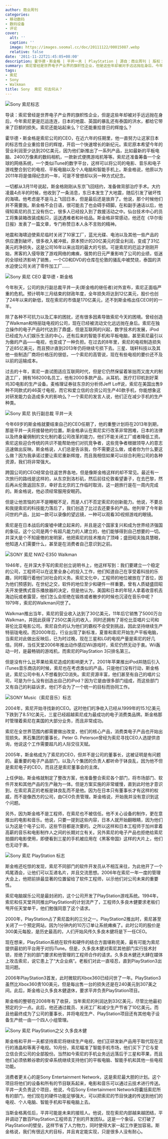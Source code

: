 ```yaml
---
author: 商业周刊
categories:
- 移动数码
- 数码设备
- 评论
cover:
  alt: ''
  caption: ''
  image: https://images.soomal.cc/doc/20111122/00015087.webp
  relative: false
date: '2011-11-22T21:45:05+08:00'
description: 霍华德・斯金格 | 平井一夫 | PlayStation | 源自：商业周刊 | 版权：转载 |  平均/总评分：09.39/122
summary: 索尼曾经是世界电子产业界的旗帜性企业，但是这些年却被对手远远抛在身后，今年索尼更是厄运连连，日本的地震、英国的暴乱还有泰国的洪水，都给它带来了巨额的损失。索尼还能站起来么？它还能重拾昔日的辉煌么？同时，索尼CEO霍华德・斯金格也将于今年卸任。那么，今后的索尼公司又将何去何从呢？
tags:
- 索尼
- Sony
- Walkman
title: Sony  索尼 何去何从？
---
```


![Sony 索尼标志](https://images.soomal.cc/doc/20090417/00001044.webp)



导读：索尼曾经是世界电子产业界的旗帜性企业，但是这些年却被对手远远抛在身后，今年索尼更是厄运连连，日本的地震、英国的暴乱还有泰国的洪水，都给它带来了巨额的损失。索尼还能站起来么？它还能重拾昔日的辉煌么？



霍华德・斯金格是索尼公司的CEO，在近六年的任期里，他一直努力让这家日本的标志性企业重拾昔日的辉煌，开启一个快速增长的新纪元。索尼原本希望今年的营业利润至少达到20亿美元，因为他们新推出了一系列产品，比如最新的平板电脑、2400万像素的数码相机，一款新式便携游戏机等等。索尼还准备筹备一个全球的网络系统，一个类似iTune的数字平台，这样可以将公司的电影、音乐和电子游戏整合到它的电视、平板电脑以及个人电脑和智能手机上。斯金格说，他原以为2011年将是值得纪念的一年，可是不曾想却以另一种方式纪念。



一切都从3月11号说起，斯金格刚刚从东京飞回纽约，准备做背部治疗手术。大约凌晨4点半的时候，他收到了一条消息，东日本发生了大地震，随后引发了破坏性的海啸。他考虑是不是马上飞回日本，但是最后还是放弃了。他说，那个时候他们并不需要我。斯金格不会日语，很可能去了也会碍手碍脚。在和副手通话以后，他得知索尼的员工没有伤亡，很多人已经投入到了救援活动之中。仙台技术中心的员工将集装箱改装成船只，运送遇难者和补给品。斯金格非常感动，他还在《华尔街日报》发表了一篇文章，专门称赞日本人永不言败的精神。



地震和海啸迫使索尼临时关闭了10家工厂，蓝光光碟、电池以及其他一些产品的供应遭到破坏，很多收入被冲抵，原本预计的20亿美元的营业利润，变成了31亿美元的净损失，这是公司16年以来出现的最大的亏损。可是索尼的厄运才刚刚开始，黑客的入侵导致了游戏网络的瘫痪，强势的日元严重影响了公司的业绩，低迷的全球经济影响了销售，一个CD和DVD的仓库在伦敦的骚乱中被焚烧，泰国的洪水迫使公司关闭了零件加工厂……



![Sony 索尼 CEO 霍华德・斯金格](https://images.soomal.cc/doc/20111122/00015085.webp)



今年秋天，公司的执行副总裁平井一夫(斯金格的继任者)对外宣布，索尼正面临严重的危机。预计明年三月结束的财政年度，全年损失将达到12亿美元，股价也创了24年以来的新低，现在索尼的市值是170亿美元，还不到斯金格出任CEO时的一半。



除了各种不可抗力以及汇率的困扰，还有很多因素导致索尼今天的困境。曾经创造了Walkman和特丽珑电视的公司，现在已经被流动文化远远抛在身后。索尼在独立操作的电子产品时代达到了鼎盛，但是互联网的兴起，数字技术的发展，iPod已经成为人们娱乐生活的中心，还有后来的智能手机和平板电脑，甚至索尼最引以为傲的产品――电视，也变成了一种负担。在过去的8年里，索尼的电视制造损失了近85亿美元，而且预计直到2013年仍将继续亏损下去。三星、瑞轩科技以及其他一些制造厂商将价格压的很低，一个索尼的高管说，现在有些电视的要价还不及以前的运输成本。



过去的十年，索尼一直试图适应互联网时代，但是它仍然保留着笨拙而又庞大的制造工厂，拥有168200名员工，他有2000多款产品，从耳机、医疗打印机到好莱坞3D电影的生产设备。麦格理证券驻东京的分析师Jeff Loff说，索尼在美国出售9种不同款式的46英寸电视，而它和爱立信的合资公司生产40款手机，你能想象这对研发能力会造成多大的影响么？一个索尼的发言人说，他们正在减少手机的生产种类。



![Sony 索尼 执行副总裁 平井一夫](https://images.soomal.cc/doc/20111122/00015086.webp)



今年69岁的斯金格就要结束自己的CEO任期了，他的重整计划将在2013年到期，那是平井一夫将接替他的位置。斯金格承认在索尼实行改革非常困难，日本的法律以及终身雇佣制的文化制约着公司改革的能力，他们不能关闭工厂或者降低工资。索尼这些迎合传统的共识不能帮助他们对抗竞争者，这些竞争者根据领导人的意志迅速做出反映。斯金格说，人们总是告诉我，你不需要这么做，或者你为什么要这么做？因为我承诺过要让索尼重新辉煌，而且我相信如果可以综合利用公司的各种资源，我们将非常强大。



跨国公司的CEO经常会往返世界各地，但是像斯金格这样的却不常见。最近有一次旅行的路线是这样的，从东京到洛杉矶，然后前往伦敦看望妻子，在去巴黎，然后再从伦敦返回东京，幸好去北京的工作临时取消，这一趟旅行是在一周内完成的。斯金格说，他必须经常服用安眠药。



但是让他苦恼的并不是睡眠不足，而是人们不否定索尼的创新能力。他说，不要总和我提索尼的科技能力落后了，我们创造了比过去还要多的产品。他列举了今年新问世的产品，比如一款可以录像的望远镜，一种可以观看3D视频游戏的眼镜。



索尼是在日本战后的废墟中建立起来的，并且是这个国家复兴和成为世界经济强国的象征。这个公司是两个有超凡能力的人建立的，他们能够得到自己想要的一切。井深大是个不知疲倦的发明家，他把索尼的技术推向了顶峰；盛田昭夫独具慧眼，他知道人们需要什么，甚至是在消费者自己意识到之前。



![SONY 索尼 NWZ-E350 Walkman](https://images.soomal.cc/doc/20100903/00007059.webp)



1946年，在井深大手写的索尼创立说明书上，他这样写到：我们要建立一个稳定的公司，工程师可以在这里全身心的投入工作，他们知道自己在享受着科技的乐趣，同时履行着他们对社会的义务。索尼文化中，工程师的地位被放在了首位，因为他们预感到，在世纪之交，软件的地位至少和硬件一样重要。曾有人质疑盛田昭夫开发便携式音乐播放器的决定，但是他认为，美国和日本的年轻人拿着收音机去海边玩或者露营，他们怎么会拒绝在锻炼或者散步的时候也沉浸在音乐中呢？1979年，索尼的Walkman问世了。



Walkman推出当年，索尼的营业收入达到了30亿美元，11年后它销售了5000万台Walkman，并因此获得了250亿美元的收入，同时还拥有了哥伦比亚唱片公司和哥伦比亚电影公司。索尼自负的认为他们的霸权不会受到挑战，因此坚持继续生产特丽珑电视。而2000年后，行业出现了新标准，夏普和索尼开始生产平板电脑，当索尼对此做出反映后，已为时过晚，现在三星和LG的电视产量是索尼的好几倍。同样，当任天堂2006年推出动作感应Wii游戏时，索尼仍然无动于衷。Wii轰动一时，是最畅销的游戏机，而索尼的PlayStation 3只排名第三。



但是没有什么比苹果给索尼造成的影响更大了。2001年苹果推出iPod并随后引入iTunes音乐商店的时候，索尼也在考虑类似的产品，只是他们没有行动，斯金格说，索尼公司中有人不想看到CD消失。索尼资源丰富，他们甚至有自己的唱片公司，可是为什么没有创造出自己的iPod？因为它是由很多部门组成，而这些部门又有自己的利益诉求，他们不会为了一个统一的目标而协同工作。



![SONY Music（索尼音乐）标志](https://images.soomal.cc/doc/20111122/00015055.webp)



2004年，索尼开始寻找新的CEO。这时他们的净收入已经从1999年的15.1亿美元下跌到了8.51亿美元，三星已经超越索尼成为最成功的电子消费类品牌。斯金格那时管理着索尼在美国的大部分业务，而且非常成功。



索尼在全世界范围内都需要做出改变，他们的核心产品，消费类电子产品也开始出现损失。黑石集团的董事长，Peter G. Peterson曾经为索尼寻找CEO人选提供咨询，他说这个工作需要超凡的人际交往天赋。



2005年，斯金格成为了索尼的CEO，但并不是公司的董事长，这被证明是有问题的。最重要的电子产品部门，以及八个集团的负责人都听命于钵良乱，因为他不但是索尼电子的CEO，而且还是索尼董事会的主席。



上任伊始，斯金格就制定了整改方案，他准备整合索尼各个部门，将市场部门、软件开发和其他产品的生产融为一体。但是方案实施的非常缓慢，直到此时他才意识到，在索尼真正的老板是钵良乱而不是他。因为在日本只有董事长才有这样的权威，而不是像西方的公司，由CEO负责管理。斯金格说，开始我并没有意识到这个问题。



另外，因为斯金格不是工程师，在索尼也不被信任。他不关心设备的制作，更在意推出的电影和音乐。他说，只要一提到这些内容，日本人就开始翻眼睛，因为他们认为这是个电子公司，这些节目都是次要的。之所以这样和日本工程师于加州拿着高薪的音乐和电影制作人之间的长期对立有关。另外索尼的电子产品也拒绝给索尼拍摄的电影使用，即便看到三星的手机被应用在《黑客帝国》这样的大片上，他们也无动于衷。



![Sony 索尼 PlayStation 标志](https://images.soomal.cc/doc/20111122/00015087.webp)



斯金格还吃惊的发现，索尼不同部门的软件开发员从不相互来往，为此他开了一个鸡尾酒会，让他们可以互递名片，并且交流思想。2006年在索尼一年一度的管理大会上，他把前排最显著的位置留给了软件工程师，以示他们对公司未来的重要性。



索尼电脑娱乐公司是最封闭的，这个公司开发了PlayStation游戏系统。1994年，索尼和任天堂共同推出PlayStation的计划流产了，工程师久多良木健要求老板们甩开任天堂单干，他们勉强同意了这个请求。



2000年，PlayStation占了索尼盈利的三分之一。PlayStation2推出时，索尼甚至关闭了一个预定网站，因为1分钟内的10万订单让系统瘫痪了。此时公司的股价是300美元每股，是历史最高的，人们开始风传久多良木健将是下一任CEO。



现在想来，PlayStation系统在软件和硬件的结合方面堪称完美，最有可能为索尼提供最初的平台用于对抗iTune。但是，久多良木健对索尼其他部门实行技术封锁，拒绝了别的部门要求和他管理的工程师合作的请求。久多良木健还大肆在媒体上攻击索尼，说它患上了“大企业病”。老板们对此一直哑忍，直到PlayStation3出现问题。



2006年PlayStation3首发，此时微软的Xbox360已经问世了一年。PlayStation3虽然比Xbox360贵100美元，但是每出售一台的损失还是在240美元到307美之间。此后，斯金格让久多良木健退休，要求平井负责PlayStation项目。



斯金格的整顿在2008年有了收获，当年索尼的利润达到33亿美元，尽管比他最初预定的少一点。此后，他还通过裁员、关闭工厂和减少生产节省了10亿美元。而且他最终成为了公司的董事长，并将电视生产、PlayStation项目还有其他电子设备生产统一由一个四人小组管理。



![Sony 索尼 PlayStation之父 久多良木健](https://images.soomal.cc/doc/20111122/00015088.webp)



斯金格和平井一夫都坚持索尼将继续生产电视，他们正研发新产品用于取代现在流行的液晶和等离子电视。10月份，索尼瞄准了智能手机市场，他们买下了它与爱立信合资公司的全部股份。当然如今索尼的手机业务远远落后于三星和苹果，而且他们必须依赖谷歌的安卓系统继续支持他们的平板电脑、智能手机和其他一些电视功能。



消费者更关心的是Sony Entertainment Network，这是索尼最大胆的计划。这个项目将他们的设备和所有的节目联系起来，电影和音乐可以通过云技术进行传送。平井一夫负责这个项目，他说，今后Sony Entertainment Network将囊括索尼所有的部门，他们现在的硬件功能足够强大，可以把索尼的节目快速的传送到他们的电视、个人电脑、智能手机和平板电脑上去。



当斯金格离任后，平井可能是未来的接班人。他说，现在索尼内部越来越团结，平井调动了数百PlayStation工程师去了别的开发团队。这是一个象征，它打破了PlayStation的壁垒，这样节省了人力物力，同时使得大家一起工作更加容易。斯金格说，我们有很远大的目标，并且肯定能实现，只是很多人没有耐心。